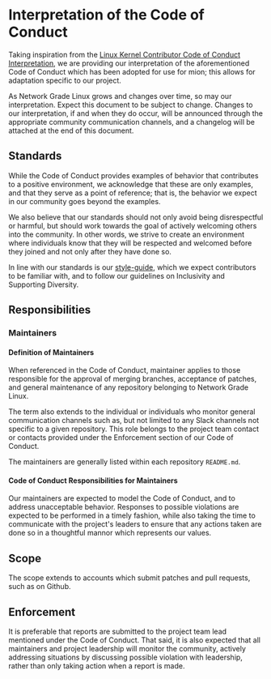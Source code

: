 
# Interpretation of the Code of Conduct

Taking inspiration from the [Linux Kernel Contributor Code of Conduct Interpretation](https://www.kernel.org/doc/html/latest/process/code-of-conduct-interpretation.html#code-of-conduct-interpretation),
we are providing our interpretation of the aforementioned Code of Conduct which
has been adopted for use for mion; this allows for
adaptation specific to our project.

As Network Grade Linux grows and changes over time, so may our interpretation.
Expect this document to be subject to change. Changes to our
interpretation, if and when they do occur, will be announced through the
appropriate community communication channels, and a changelog will be attached
at the end of this document.

## Standards

While the Code of Conduct provides examples of behavior that contributes to a
positive environment, we acknowledge that these are only examples, and that they
serve as a point of reference; that is, the behavior we expect in our community
goes beyond the examples.

We also believe that our standards should not only avoid being disrespectful or
harmful, but should work towards the goal of actively welcoming others into the
community. In other words, we strive to create an environment where individuals
know that they will be respected and welcomed before they joined and not only
after they have done so.

In line with our standards is our
[style-guide](https://github.com/NetworkGradeLinux/mion-docs/wiki/Style-guide),
which we expect contributors to be familiar with, and to follow our guidelines
on Inclusivity and Supporting Diversity.

## Responsibilities

### Maintainers

#### Definition of Maintainers

When referenced in the Code of Conduct, maintainer applies to those
responsible for the approval of merging branches, acceptance of patches, and
general maintenance of any repository belonging to Network Grade Linux.

The term also extends to the individual or individuals who monitor general
communication channels such as, but not limited to any Slack channels not
specific to a given repository. This role belongs to the project team contact
or contacts provided under the Enforcement section of our Code of Conduct.

The maintainers are generally listed within each repository `README.md`.

#### Code of Conduct Responsibilities for Maintainers

Our maintainers are expected to model the Code of Conduct, and to address
unacceptable behavior. Responses to possible violations are expected to be
performed in a timely fashion, while also taking the time to communicate with the
project's leaders to ensure that any actions taken are done so in a thoughtful
mannor which represents our values.

## Scope

The scope extends to accounts which submit patches and pull requests, such as on
Github.

## Enforcement

It is preferable that reports are submitted to the project team lead mentioned
under the Code of Conduct. That said, it is also expected that all maintainers
and project leadership will monitor the community, actively addressing
situations by discussing possible violation with leadership, rather than only
taking action when a report is made.
